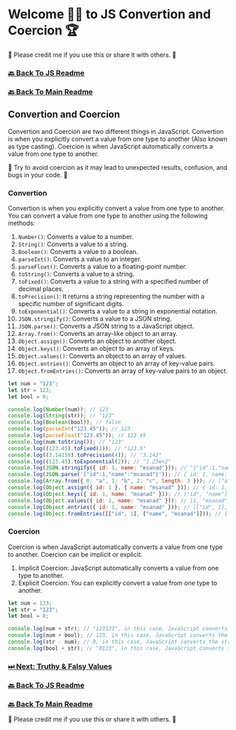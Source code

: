 # Welcome 🙋‍♂️ to JS Convertion and Coercion 🏆

🙏 Please credit me if you use this or share it with others. 🙏

### [🔙 Back To JS Readme](./js.md)

### [🔙 Back To Main Readme](../../../README.md)

## Convertion and Coercion

Convertion and Coercion are two different things in JavaScript. Convertion is when you explicitly convert a value from one type to another (Also known as type casting). Coercion is when JavaScript automatically converts a value from one type to another.

🚨 Try to avoid coercion as it may lead to unexpected results, confusion, and bugs in your code. 🚨 

### Convertion

Convertion is when you explicitly convert a value from one type to another. You can convert a value from one type to another using the following methods:

1. `Number()`: Converts a value to a number.
2. `String()`: Converts a value to a string.
3. `Boolean()`: Converts a value to a boolean.
4. `parseInt()`: Converts a value to an integer.
5. `parseFloat()`: Converts a value to a floating-point number.
6. `toString()`: Converts a value to a string.
7. `toFixed()`: Converts a value to a string with a specified number of decimal places.
8. `toPrecision()`:  It returns a string representing the number with a specific number of significant digits.
9. `toExponential()`: Converts a value to a string in exponential notation.
10. `JSON.stringify()`: Converts a value to a JSON string.
11. `JSON.parse()`: Converts a JSON string to a JavaScript object.
12. `Array.from()`: Converts an array-like object to an array.
13. `Object.assign()`: Converts an object to another object.
14. `Object.keys()`: Converts an object to an array of keys.
15. `Object.values()`: Converts an object to an array of values.
16. `Object.entries()`: Converts an object to an array of key-value pairs.
17. `Object.fromEntries()`: Converts an array of key-value pairs to an object.

```javascript
let num = "123";
let str = 123;
let bool = 0;

console.log(Number(num)); // 123
console.log(String(str)); // "123"
console.log(Boolean(bool)); // false
console.log(parseInt("123.45")); // 123
console.log(parseFloat("123.45")); // 123.45
console.log(num.toString()); // "123"
console.log((123.45).toFixed(1)); // "123.5"
console.log((3.14159).toPrecision(4)); // "3.142"
console.log((123.45).toExponential(2)); // "1.23e+2"
console.log(JSON.stringify({ id: 1, name: "msanad"})); // "{"id":1,"name":"msanad"}"
console.log(JSON.parse('{"id":1,"name":"msanad"}')); // { id: 1, name: 'msanad' }
console.log(Array.from({ 0: "a", 1: "b", 2: "c", length: 3 })); // ["a", "b", "c"]
console.log(Object.assign({ id: 1 }, { name: "msanad" })); // { id: 1, name: 'msanad' }
console.log(Object.keys({ id: 1, name: "msanad" })); // ["id", "name"]
console.log(Object.values({ id: 1, name: "msanad" })); // [1, "msanad"]
console.log(Object.entries({ id: 1, name: "msanad" })); // [["id", 1], ["name", "msanad"]]
console.log(Object.fromEntries([["id", 1], ["name", "msanad"]])); // { id: 1, name: 'msanad' }
```

### Coercion

Coercion is when JavaScript automatically converts a value from one type to another. Coercion can be implicit or explicit.

1. Implicit Coercion: JavaScript automatically converts a value from one type to another.
2. Explicit Coercion: You can explicitly convert a value from one type to another.

```javascript
let num = 123;
let str = "123";
let bool = 0;

console.log(num + str); // "123123", in this case, JavaScript converts the number to a string and concatenates the two strings
console.log(num + bool); // 123, in this case, JavaScript converts the boolean to a number and adds the two numbers
console.log(str - num); // 0, in this case, JavaScript converts the string to a number and subtracts the two numbers
console.log(bool + str); // "0123", in this case, JavaScript converts the boolean to a string and concatenates the two strings
```


### [ ⏭ Next: Truthy & Falsy Values](./07_truthy_falsy_values.md)

### [🔙 Back To JS Readme](./js.md)

### [🔙 Back To Main Readme](../../../README.md)

🙏 Please credit me if you use this or share it with others. 🙏
